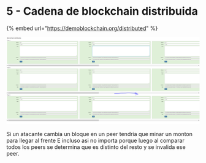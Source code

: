 # 5 - Cadena de blockchain distribuida

{% embed url="https://demoblockchain.org/distributed" %}

![](../../.gitbook/assets/imagen%20%28309%29.png)

Si un atacante cambia un bloque en un peer tendria que minar un monton para llegar al frente E incluso asi no importa porque luego al comparar todos los peers se determina que es distinto del resto y se invalida ese peer.



